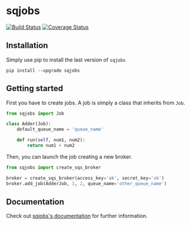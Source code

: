 # sqjobs

[![Build Status](https://travis-ci.org/igalarzab/sqjobs.svg?branch=master)](https://secure.travis-ci.org/igalarzab/sqjobs)
[![Coverage Status](https://coveralls.io/repos/igalarzab/sqjobs/badge.png?branch=master)](https://coveralls.io/r/igalarzab/sqjobs?branch=master)


## Installation

Simply use pip to install the last version of ``sqjobs``

    pip install --upgrade sqjobs


## Getting started

First you have to create jobs. A job is simply a class that inherits from ``Job``.

```python
from sqjobs import Job

class Adder(Job):
    default_queue_name = 'queue_name'

    def run(self, num1, num2):
        return num1 + num2
```

Then, you can launch the job creating a new broker.

```python
from sqjobs import create_sqs_broker

broker = create_sqs_broker(access_key='ak', secret_key='sk')
broker.add_job(AdderJob, 1, 2, queue_name='other_queue_name')
```

## Documentation

Check out [sqjobs's documentation](https://sqjobs.readthedocs.org>) for further information.
